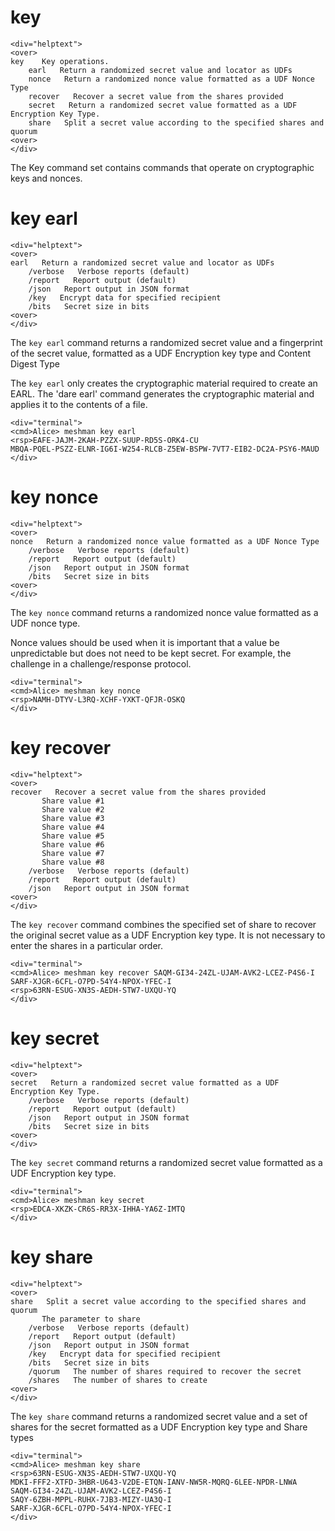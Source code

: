 
# key

~~~~
<div="helptext">
<over>
key    Key operations.
    earl   Return a randomized secret value and locator as UDFs
    nonce   Return a randomized nonce value formatted as a UDF Nonce Type
    recover   Recover a secret value from the shares provided
    secret   Return a randomized secret value formatted as a UDF Encryption Key Type.
    share   Split a secret value according to the specified shares and quorum
<over>
</div>
~~~~

The Key command set contains commands that operate on cryptographic keys and
nonces.

# key earl

~~~~
<div="helptext">
<over>
earl   Return a randomized secret value and locator as UDFs
    /verbose   Verbose reports (default)
    /report   Report output (default)
    /json   Report output in JSON format
    /key   Encrypt data for specified recipient
    /bits   Secret size in bits
<over>
</div>
~~~~

The `key earl` command returns a randomized secret value and a fingerprint of the secret 
value, formatted as a UDF Encryption key type and Content Digest Type

The `key earl` only creates the cryptographic material required to create an EARL.
The 'dare earl' command generates the cryptographic material and applies it to the contents
of a file.


~~~~
<div="terminal">
<cmd>Alice> meshman key earl
<rsp>EAFE-JAJM-2KAH-PZZX-SUUP-RD5S-ORK4-CU
MBQA-PQEL-PSZZ-ELNR-IG6I-W254-RLCB-Z5EW-BSPW-7VT7-EIB2-DC2A-PSY6-MAUD
</div>
~~~~





# key nonce

~~~~
<div="helptext">
<over>
nonce   Return a randomized nonce value formatted as a UDF Nonce Type
    /verbose   Verbose reports (default)
    /report   Report output (default)
    /json   Report output in JSON format
    /bits   Secret size in bits
<over>
</div>
~~~~


The `key nonce` command returns a randomized nonce value formatted as a UDF nonce type.

Nonce values should be used when it is important that a value be unpredictable but 
does not need to be kept secret. For example, the challenge in a challenge/response
protocol.


~~~~
<div="terminal">
<cmd>Alice> meshman key nonce
<rsp>NAMH-DTYV-L3RQ-XCHF-YXKT-QFJR-OSKQ
</div>
~~~~




# key recover

~~~~
<div="helptext">
<over>
recover   Recover a secret value from the shares provided
       Share value #1
       Share value #2
       Share value #3
       Share value #4
       Share value #5
       Share value #6
       Share value #7
       Share value #8
    /verbose   Verbose reports (default)
    /report   Report output (default)
    /json   Report output in JSON format
<over>
</div>
~~~~

The `key recover` command combines the specified set of share to recover the original secret 
value as a UDF Encryption key type. It is not necessary to enter the shares in a particular order.


~~~~
<div="terminal">
<cmd>Alice> meshman key recover SAQM-GI34-24ZL-UJAM-AVK2-LCEZ-P4S6-I SARF-XJGR-6CFL-O7PD-54Y4-NPOX-YFEC-I
<rsp>63RN-ESUG-XN3S-AEDH-STW7-UXQU-YQ
</div>
~~~~




# key secret

~~~~
<div="helptext">
<over>
secret   Return a randomized secret value formatted as a UDF Encryption Key Type.
    /verbose   Verbose reports (default)
    /report   Report output (default)
    /json   Report output in JSON format
    /bits   Secret size in bits
<over>
</div>
~~~~

The `key secret` command returns a randomized secret value formatted as a UDF Encryption 
key type.


~~~~
<div="terminal">
<cmd>Alice> meshman key secret
<rsp>EDCA-XKZK-CR6S-RR3X-IHHA-YA6Z-IMTQ
</div>
~~~~




# key share

~~~~
<div="helptext">
<over>
share   Split a secret value according to the specified shares and quorum
       The parameter to share
    /verbose   Verbose reports (default)
    /report   Report output (default)
    /json   Report output in JSON format
    /key   Encrypt data for specified recipient
    /bits   Secret size in bits
    /quorum   The number of shares required to recover the secret
    /shares   The number of shares to create
<over>
</div>
~~~~

The `key share` command returns a randomized secret value and a set of shares for the secret
formatted as a UDF Encryption key type and Share types


~~~~
<div="terminal">
<cmd>Alice> meshman key share
<rsp>63RN-ESUG-XN3S-AEDH-STW7-UXQU-YQ
MDKI-FFF2-XTFD-3HBR-U643-V2DE-ETQN-IANV-NW5R-MQRQ-6LEE-NPDR-LNWA
SAQM-GI34-24ZL-UJAM-AVK2-LCEZ-P4S6-I
SAQY-6ZBH-MPPL-RUHX-7JB3-MIZY-UA3Q-I
SARF-XJGR-6CFL-O7PD-54Y4-NPOX-YFEC-I
</div>
~~~~







